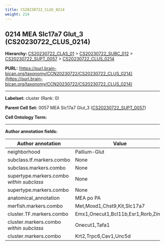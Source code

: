 ```yaml
---
title: CS20230722_CLUS_0214
weight: 214
---
```

## 0214 MEA Slc17a7 Glut_3 (CS20230722_CLUS_0214)
<b>Hierarchy: </b>
[CS20230722_CLAS_01](../CS20230722_CLAS_01) >
[CS20230722_SUBC_012](../CS20230722_SUBC_012) >
[CS20230722_SUPT_0057](../CS20230722_SUPT_0057) >
[CS20230722_CLUS_0214](../CS20230722_CLUS_0214)

**PURL:** [https://purl.brain-bican.org/taxonomy/CCN20230722/CS20230722_CLUS_0214](https://purl.brain-bican.org/taxonomy/CCN20230722/CS20230722_CLUS_0214)

---


**Labelset:** cluster (Rank: 0)

**Parent Cell Set:** 0057 MEA Slc17a7 Glut_3 ([CS20230722_SUPT_0057](../CS20230722_SUPT_0057))



**Cell Ontology Term:** 

[MARKER GENES.]: #


---

[TRANSFERRED ANNOTATIONS.]: #


[AUTHOR ANNOTATION FIELDS.]: #


**Author annotation fields:**

| Author annotation | Value |
|-------------------|-------|
|neighborhood|Pallium-Glut|
|subclass.tf.markers.combo|None|
|subclass.markers.combo|None|
|supertype.markers.combo _within subclass_|None|
|supertype.markers.combo|None|
|anatomical_annotation|MEA po PA|
|merfish.markers.combo|Met,Moxd1,Chst9,Kit,Slc17a7|
|cluster.TF.markers.combo|Emx1,Onecut1,Bcl11b,Esr1,Rorb,Zim1|
|cluster.markers.combo _within subclass_|Onecut1,Tafa1|
|cluster.markers.combo|Krt2,Trpc6,Cav1,Unc5d|
